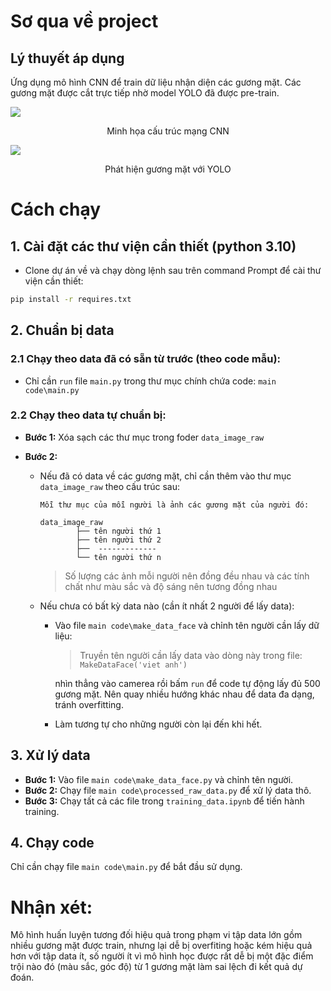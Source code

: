 
# Sơ qua về project

## Lý thuyết áp dụng  
Ứng dụng mô hình CNN để train dữ liệu nhận diện các gương mặt. Các gương mặt được cắt trực tiếp nhờ model YOLO đã được pre-train.

![](https://cdn.analyticsvidhya.com/wp-content/uploads/2024/10/59954intro-to-CNN.webp)
<p align = 'center'> Minh họa cấu trúc mạng CNN </p>

![](https://oditeksolutions.com/wp-content/uploads/2025/01/Fashionable-Blog-Banner.webp)
<p align = 'center'> Phát hiện gương mặt với YOLO </p>

# Cách chạy
## 1. Cài đặt các thư viện cần thiết (python 3.10)
- Clone dự án về và chạy dòng lệnh sau trên command Prompt để cài thư viện cần thiết:

``` bash
pip install -r requires.txt
```

## 2. Chuẩn bị data
### 2.1 Chạy theo data đã có sẵn từ trước (theo code mẫu):

- Chỉ cần `run` file `main.py` trong thư mục chính chứa code: `main code\main.py`

### 2.2 Chạy theo data tự chuẩn bị:

- **Bước 1:** Xóa sạch các thư mục trong foder `data_image_raw`

- **Bước 2:**
  - Nếu đã có data về các gương mặt, chỉ cần thêm vào thư mục `data_image_raw` theo cấu trúc sau:


    ```
    Mỗi thư mục của mỗi người là ảnh các gương mặt của người đó:

    data_image_raw   
            ├── tên người thứ 1    
            ├── tên người thứ 2
            ├──  -------------    
            └── tên người thứ n
    ```

    > Số lượng các ảnh mỗi người nên đồng đều nhau và các tính chất như màu sắc và độ sáng nên tương đồng nhau


  - Nếu chưa có bất kỳ data nào (cần ít nhất 2 người để lấy data):

    - Vào file `main code\make_data_face` và chỉnh tên người cần lấy dữ liệu:
      > Truyền tên người cần lấy data vào dòng này trong file: 
        ``MakeDataFace('viet anh')``

      nhìn thẳng vào camerea rồi bấm `run` để code tự động lấy đủ 500 gương mặt. Nên quay nhiều hướng khác nhau để data đa dạng, tránh overfitting.

    - Làm tương tự cho những người còn lại đến khi hết.


## 3. Xử lý data

- **Bước 1:** Vào file `main code\make_data_face.py` và 
chỉnh tên người.
- **Bước 2:** Chạy file `main code\processed_raw_data.py` để xử lý data thô.
- **Bước 3:** Chạy tất cả các file trong `training_data.ipynb` để tiến hành training.

## 4. Chạy code

Chỉ cần chạy file `main code\main.py` để bắt đầu sử dụng.

# Nhận xét:

Mô hình huấn luyện tương đối hiệu quả trong phạm vi tập data lớn gồm nhiều gương mặt được train, nhưng lại dễ bị overfiting hoặc kém hiệu quả hơn với tập data ít, số người ít vì mô hình học được rất dễ bị một đặc điểm trội nào đó (màu sắc, góc độ) từ 1 gương mặt làm sai lệch đi kết quả dự đoán.